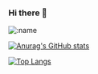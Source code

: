 ### Hi there 👋
![:name](https://count.getloli.com/get/@:Itsuko?theme=rule34)

[![Anurag's GitHub stats](https://github-readme-stats.vercel.app/api?username=Narushio&show_icons=true&theme=tokyonight)](https://github.com/anuraghazra/github-readme-stats)

[![Top Langs](https://github-readme-stats.vercel.app/api/top-langs/?username=Narushio&theme=tokyonight)](https://github.com/anuraghazra/github-readme-stats)

<!--
**Narushio/Narushio** is a ✨ _special_ ✨ repository because its `README.md` (this file) appears on your GitHub profile.

Here are some ideas to get you started:

- 🔭 I’m currently working on ...
- 🌱 I’m currently learning ...
- 👯 I’m looking to collaborate on ...
- 🤔 I’m looking for help with ...
- 💬 Ask me about ...
- 📫 How to reach me: ...
- 😄 Pronouns: ...
- ⚡ Fun fact: ...
-->

